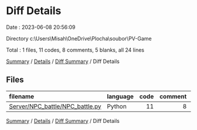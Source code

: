 # Diff Details

Date : 2023-06-08 20:56:09

Directory c:\\Users\\Misah\\OneDrive\\Plocha\\soubor\\PV-Game

Total : 1 files,  11 codes, 8 comments, 5 blanks, all 24 lines

[Summary](results.md) / [Details](details.md) / [Diff Summary](diff.md) / Diff Details

## Files
| filename | language | code | comment | blank | total |
| :--- | :--- | ---: | ---: | ---: | ---: |
| [Server/NPC_battle/NPC_battle.py](/Server/NPC_battle/NPC_battle.py) | Python | 11 | 8 | 5 | 24 |

[Summary](results.md) / [Details](details.md) / [Diff Summary](diff.md) / Diff Details